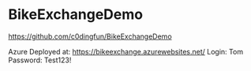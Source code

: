 # BikeExchangeDemo


https://github.com/c0dingfun/BikeExchangeDemo


Azure Deployed at: https://bikeexchange.azurewebsites.net/
Login: Tom
Password: Test123!
